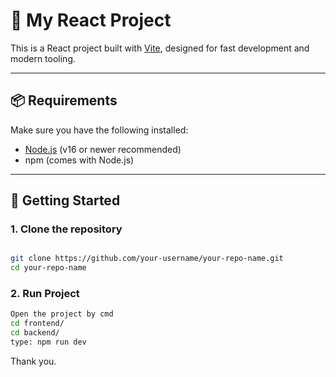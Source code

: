 # 🚀 My React Project

This is a React project built with [Vite](https://vitejs.dev/), designed for fast development and modern tooling.

---

## 📦 Requirements

Make sure you have the following installed:

- [Node.js](https://nodejs.org/) (v16 or newer recommended)
- npm (comes with Node.js)

---

## 📁 Getting Started

### 1. Clone the repository
```bash

git clone https://github.com/your-username/your-repo-name.git
cd your-repo-name
```

### 2. Run Project

```bash
Open the project by cmd
cd frontend/
cd backend/
type: npm run dev
```

Thank you.
